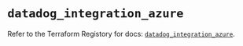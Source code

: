 # `datadog_integration_azure`

Refer to the Terraform Registory for docs: [`datadog_integration_azure`](https://registry.terraform.io/providers/datadog/datadog/3.33.0/docs/resources/integration_azure).
